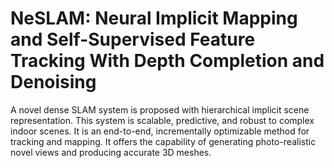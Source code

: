# NeSLAM: Neural Implicit Mapping and Self-Supervised Feature Tracking With Depth Completion and Denoising
A novel dense SLAM system is proposed with hierarchical implicit scene representation. This system is scalable, predictive, and robust to complex indoor scenes. It is an end-to-end, incrementally optimizable method for tracking and mapping. It offers the capability of generating photo-realistic novel views and producing accurate 3D meshes.
